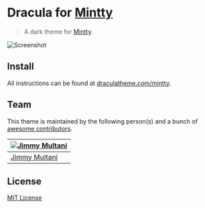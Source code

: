 # Dracula for [Mintty](https://mintty.github.io/)

> A dark theme for [Mintty](https://mintty.github.io/).

![Screenshot](https://draculatheme.com/assets/img/screenshots/mintty.png)

## Install

All instructions can be found at [draculatheme.com/mintty](https://draculatheme.com/mintty).

## Team

This theme is maintained by the following person(s) and a bunch of [awesome contributors](https://github.com/dracula/mintty/graphs/contributors).

[![Jimmy Multani](https://avatars3.githubusercontent.com/u/1281284?v=3&s=70)](https://github.com/JimmyMultani) |
--- |
[Jimmy Multani](https://github.com/JimmyMultani) |

## License

[MIT License](./LICENSE)
